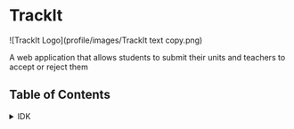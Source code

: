 # TrackIt

![TrackIt Logo](profile/images/TrackIt text copy.png)

<!-- short description -->

A web application that allows students to submit their units and teachers to accept or reject them

<!-- create a table of contents -->

## Table of Contents

<details>

<summary>IDK</summary>

- [How to login](#how-to-login)
- [The Unit Tracker](#the-unit-tracker)
- [How to generate a unit submission code](#how-to-generate-a-unit-submission-code)
- [Teacher Side](#teacher-side)
  - [How to accept units](#how-to-accept-units)
  - [How to reject units](#how-to-reject-units)

</details>
